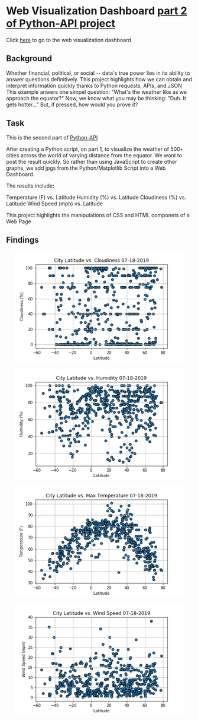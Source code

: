 # Web Visualization Dashboard [part 2 of Python-API project](https://github.com/ovinueza/Python_APIs)

Click [here](https://ovinueza.github.io/Web_Visualization_Dashboard/) to go to the web visualization dashboard


## Background
Whether financial, political, or social -- data's true power lies in its ability to answer questions definitively. 
This project highlights how we can obtain and interpret information quickly thanks to Python requests, APIs, and JSON 
This example anwers one simpel question: "What's the weather like as we approach the equator?"
Now, we know what you may be thinking: "Duh. It gets hotter..."
But, if pressed, how would you prove it?



## Task
This is the second part of [Python-API](https://github.com/ovinueza/Python_APIs)

After creating a Python script, on part 1, to visualize the weather of 500+ cities across the world of varying distance from the equator. We want to post the result quickly. So rather than using JavaScript to create other graphs, we add jpgs from the Python/Matplotlib Script into a Web Dashboard.

The results include:

Temperature (F) vs. Latitude
Humidity (%) vs. Latitude
Cloudiness (%) vs. Latitude
Wind Speed (mph) vs. Latitude

This project highlights the manipulations of CSS and HTML componets of a Web Page

## Findings

<p align="center">
  <img width="460" height="300" src="https://github.com/ovinueza/Web_Visualization_Dashboard/blob/master/WebImages/CityLatitude_vs_Cloudiness.png">
</p>


<p align="center">
  <img width="460" height="300" src="https://github.com/ovinueza/Web_Visualization_Dashboard/blob/master/WebImages/CityLatitude_vs_Humidity.png">
</p>


<p align="center">
  <img width="460" height="300" src="https://github.com/ovinueza/Web_Visualization_Dashboard/blob/master/WebImages/CityLatitude_vs_MaxTemp.png">
</p>

<p align="center">
  <img width="460" height="300" src="https://github.com/ovinueza/Web_Visualization_Dashboard/blob/master/WebImages/CityLatitude_vs_WindSpeed.png">
</p>





